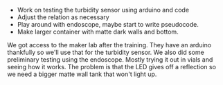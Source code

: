   - Work on testing the turbidity sensor using arduino and code
  - Adjust the relation as necessary
  - Play around with endoscope, maybe start to write pseudocode.
  - Make larger container with matte dark walls and bottom.
  
  
  
  We got access to the maker lab after the training. They have an arduino thankfully so we'll use that for the turbidity sensor.
  We also did some preliminary testing using the endoscope. Mostly trying it out in vials and seeing how it works. The problem is that the 
  LED gives off a reflection so we need a bigger matte wall tank that won't light up.
  
  
  

